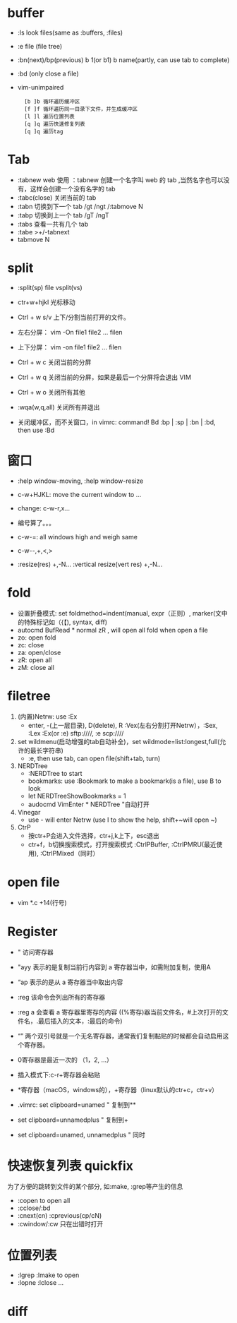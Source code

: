 # buffer

- :ls look files(same as :buffers, :files)
- :e file (file tree)
- :bn(next)/bp(previous)  b 1(or b1)   b name(partly, can use tab to complete)
- :bd (only close a file)

- vim-unimpaired

        [b ]b 循环遍历缓冲区
        [f ]f 循环遍历同一目录下文件，并生成缓冲区
        [l ]l 遍历位置列表
        [q ]q 遍历快速修复列表
        [q ]q 遍历tag

# Tab

- :tabnew  web 使用 ：tabnew 创建一个名字叫 web 的 tab ,当然名字也可以没有，这样会创建一个没有名字的 tab
- :tabc(close) 关闭当前的 tab
- :tabn 切换到下一个 tab /gt /ngt /:tabmove N
- :tabp 切换到上一个 tab /gT /ngT
- :tabs 查看一共有几个 tab
- :tabe  >+/-tabnext
- tabmove N

# split

- :split(sp) file   vsplit(vs)
- ctr+w+hjkl 光标移动
- Ctrl + w s/v 上下/分割当前打开的文件。
- 左右分屏： vim -On file1 file2 ... filen
- 上下分屏： vim -on file1 file2 ... filen

- Ctrl + w c 关闭当前的分屏
- Ctrl + w q 关闭当前的分屏，如果是最后一个分屏将会退出 VIM
- Ctrl + w o 关闭所有其他
- :wqa(w,q,all) 关闭所有并退出
- 关闭缓冲区，而不关窗口，in vimrc: command! Bd :bp | :sp | :bn | :bd, then use :Bd

# 窗口

- :help window-moving, :help window-resize
- c-w+HJKL: move the current window to ...
- change: c-w-r,x...
- 编号算了。。。

- c-w-=: all windows high and weigh same
- c-w--,+,<,>
- :resize(res) +,-N...   :vertical resize(vert res) +,-N...

# fold

- 设置折叠模式: set foldmethod=indent(manual, expr（正则）, marker(文中的特殊标记如（{【), syntax, diff)
- autocmd BufRead * normal zR , will open all fold when open a file
- zo: open fold
- zc: close
- za: open/close
- zR: open all
- zM: close all

# filetree

1. (内置)Netrw: use :Ex
    - enter, -(上一层目录), D(delete), R  :Vex(左右分割打开Netrw），:Sex, :Lex  :Ex(or :e) sftp://<domain>/<directory>/, :e scp://<domain>/<directory>/<file>
2. set wildmenu(启动增强的tab自动补全)，set wildmode=list:longest,full(允许的最长字符串)
    - :e, then use tab, can open file(shift+tab, turn)
3. NERDTree
    - :NERDTree to start
    - bookmarks: use :Bookmark to make a bookmark(is a file), use B to look
    - let NERDTreeShowBookmarks = 1
    - audocmd VimEnter * NERDTree "自动打开
4. Vinegar
    - use - will enter Netrw (use I to show the help, shift+~will open ~)
5. CtrP
    - 按ctr+P会进入文件选择，ctr+j,k上下，esc退出
    - ctr+f，b切换搜索模式，打开搜索模式 :CtrlPBuffer, :CtrlPMRU(最近使用), :CtrlPMixed（同时）

# open file

- vim \*.c +14(行号)

# Register

- " 访问寄存器
- "ayy 表示的是复制当前行内容到 a 寄存器当中，如需附加复制，使用A
- “ap 表示的是从 a 寄存器当中取出内容
- :reg 该命令会列出所有的寄存器
- :reg a 会查看 a 寄存器里寄存的内容 ((%寄存)器当前文件名，#上次打开的文件名，.最后插入的文本，:最后的命令)
- “” 两个双引号就是一个无名寄存器，通常我们复制黏贴的时候都会自动启用这个寄存器。
- 0寄存器是最近一次的 （1，2, ...）
- 插入模式下:c-r+寄存器会粘贴

- \*寄存器（macOS，windows的），+寄存器（linux默认的ctr+c，ctr+v）
- .vimrc: set clipboard=unamed  " 复制到**
- set clipboard=unnamedplus  " 复制到+
- set clipboard=unamed, unnamedplus  " 同时 


# 快速恢复列表 quickfix

为了方便的跳转到文件的某个部分, 如:make, :grep等产生的信息
- :copen to open all 
- :cclose/:bd
- :cnext(cn) :cprevious(cp/cN)
- :cwindow/:cw 只在出错时打开

# 位置列表

- :lgrep :lmake to open
- :lopne :lclose ...

# diff


